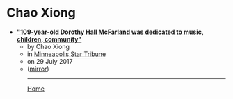 # Chao Xiong

 - [**"109-year-old Dorothy Hall McFarland was dedicated to music, children, community"**](https://www.startribune.com/dorothy-hall-mcfarland-109-her-long-life-was-dedicated-to-music-children-community/437396823/)<ul><li>by Chao Xiong</li><li>in [Minneapolis Star Tribune](https://www.startribune.com/)</li><li>on 29 July 2017</li><li>([mirror](https://web.archive.org/web/*/https://www.startribune.com/dorothy-hall-mcfarland-109-her-long-life-was-dedicated-to-music-children-community/437396823/))</li><ul>

----

[Home](../index.md)
